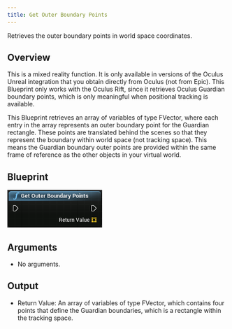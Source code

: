 ```yaml
---
title: Get Outer Boundary Points
---
```

Retrieves the outer boundary points in world space coordinates.

## Overview

This is a mixed reality function. It is only available in versions of the Oculus Unreal integration that you obtain directly from Oculus (not from Epic). This Blueprint only works with the Oculus Rift, since it retrieves Oculus Guardian boundary points, which is only meaningful when positional tracking is available.

This Blueprint retrieves an array of variables of type FVector, where each entry in the array represents an outer boundary point for the Guardian rectangle. These points are translated behind the scenes so that they represent the boundary within world space (not tracking space). This means the Guardian boundary outer points are provided within the same frame of reference as the other objects in your virtual world.

## Blueprint

![](/images/documentation-unreal-latest-concepts-unreal-blueprints-get-outer-boundary-points-0.png)  
## Arguments

* No arguments. 
## Output

* Return Value: An array of variables of type FVector, which contains four points that define the Guardian boundaries, which is a rectangle within the tracking space.
